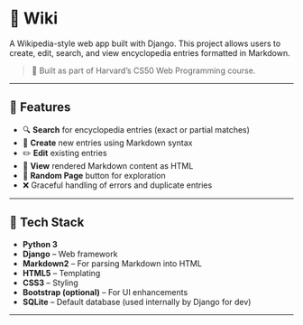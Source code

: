 # 🧠 Wiki

A Wikipedia-style web app built with Django. This project allows users to create, edit, search, and view encyclopedia entries formatted in Markdown.

> 📘 Built as part of Harvard’s CS50 Web Programming course.

---

## 📌 Features

- 🔍 **Search** for encyclopedia entries (exact or partial matches)
- 📝 **Create** new entries using Markdown syntax
- ✏️ **Edit** existing entries
- 📄 **View** rendered Markdown content as HTML
- 🎲 **Random Page** button for exploration
- ❌ Graceful handling of errors and duplicate entries

---

## 🧰 Tech Stack

- **Python 3**
- **Django** – Web framework
- **Markdown2** – For parsing Markdown into HTML
- **HTML5** – Templating
- **CSS3** – Styling
- **Bootstrap (optional)** – For UI enhancements
- **SQLite** – Default database (used internally by Django for dev)

---

